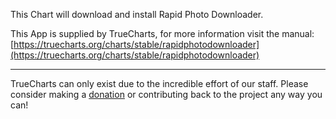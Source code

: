 This Chart will download and install Rapid Photo Downloader.

This App is supplied by TrueCharts, for more information visit the manual: [https://truecharts.org/charts/stable/rapidphotodownloader](https://truecharts.org/charts/stable/rapidphotodownloader)

---

TrueCharts can only exist due to the incredible effort of our staff.
Please consider making a [donation](https://truecharts.org/sponsor) or contributing back to the project any way you can!

